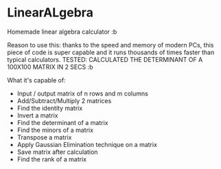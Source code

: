 # LinearALgebra

Homemade linear algebra calculator :b

Reason to use this: thanks to the speed and memory of modern PCs, this piece of code is super capable and it runs thousands of times faster than typical calculators.
TESTED: CALCULATED THE DETERMINANT OF A 100X100 MATRIX IN 2 SECS :b

What it's capable of:
  - Input / output matrix of n rows and m columns
  - Add/Subtract/Multiply 2 matrices
  - Find the identity matrix
  - Invert a matrix
  - Find the determinant of a matrix
  - Find the minors of a matrix
  - Transpose a matrix
  - Apply Gaussian Elimination technique on a matrix
  - Save matrix after calculation
  - Find the rank of a matrix
